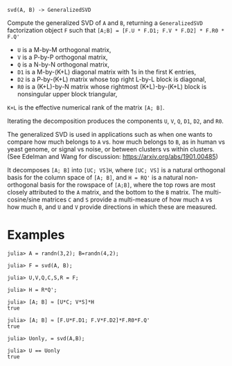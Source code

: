 ```
svd(A, B) -> GeneralizedSVD
```

Compute the generalized SVD of `A` and `B`, returning a `GeneralizedSVD` factorization object `F` such that `[A;B] = [F.U * F.D1; F.V * F.D2] * F.R0 * F.Q'`

  * `U` is a M-by-M orthogonal matrix,
  * `V` is a P-by-P orthogonal matrix,
  * `Q` is a N-by-N orthogonal matrix,
  * `D1` is a M-by-(K+L) diagonal matrix with 1s in the first K entries,
  * `D2` is a P-by-(K+L) matrix whose top right L-by-L block is diagonal,
  * `R0` is a (K+L)-by-N matrix whose rightmost (K+L)-by-(K+L) block is          nonsingular upper block triangular,

`K+L` is the effective numerical rank of the matrix `[A; B]`.

Iterating the decomposition produces the components `U`, `V`, `Q`, `D1`, `D2`, and `R0`.

The generalized SVD is used in applications such as when one wants to compare how much belongs to `A` vs. how much belongs to `B`, as in human vs yeast genome, or signal vs noise, or between clusters vs within clusters. (See Edelman and Wang for discussion: https://arxiv.org/abs/1901.00485)

It decomposes `[A; B]` into `[UC; VS]H`, where `[UC; VS]` is a natural orthogonal basis for the column space of `[A; B]`, and `H = RQ'` is a natural non-orthogonal basis for the rowspace of `[A;B]`, where the top rows are most closely attributed to the `A` matrix, and the bottom to the `B` matrix. The multi-cosine/sine matrices `C` and `S` provide a multi-measure of how much `A` vs how much `B`, and `U` and `V` provide directions in which these are measured.

# Examples

```jldoctest
julia> A = randn(3,2); B=randn(4,2);

julia> F = svd(A, B);

julia> U,V,Q,C,S,R = F;

julia> H = R*Q';

julia> [A; B] ≈ [U*C; V*S]*H
true

julia> [A; B] ≈ [F.U*F.D1; F.V*F.D2]*F.R0*F.Q'
true

julia> Uonly, = svd(A,B);

julia> U == Uonly
true
```
